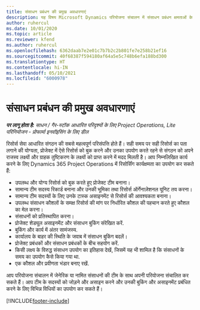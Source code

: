 ```yaml
---
title: संसाधन प्रबंधन की प्रमुख अवधारणाएं
description: यह विषय Microsoft Dynamics परियोजना संचालन में संसाधन प्रबंधन क्षमताओं के बारे में जानकारी देता है।
author: ruhercul
ms.date: 10/01/2020
ms.topic: article
ms.reviewer: kfend
ms.author: ruhercul
ms.openlocfilehash: 6362daab7e2e01c7b7b2c2b801fe7e258b21ef16
ms.sourcegitcommit: 40f68387f594180af64a5e5c748b6efa188bd300
ms.translationtype: HT
ms.contentlocale: hi-IN
ms.lasthandoff: 05/10/2021
ms.locfileid: "6000978"
---
```

# <a name="resource-management-key-concepts"></a>संसाधन प्रबंधन की प्रमुख अवधारणाएं

_**पर लागू होता है:** साधन / गैर-स्टॉक आधारित परिदृश्यों के लिए Project Operations, Lite परिनियोजन - प्रोफार्मा इनवॉइसिंग के लिए डील_

रिसोर्स सेवा आधारित संगठन की सबसे महत्वपूर्ण परिसंपत्ति होते हैं। सही समय पर सही रिसोर्स का पता लगाने की योग्यता, प्रोजेक्ट में ऐसे रिसोर्स को बुक करने और उनका उपयोग करते रहने से संगठन को अपने राजस्व लक्ष्यों और ग्राहक तुष्टिकरण के लक्ष्यों को प्राप्त करने में मदद मिलती है। आप निम्नलिखित कार्य करने के लिए Dynamics 365 Project Operations में रिसोर्सिंग कार्यक्षमता का उपयोग कर सकते हैं:

- उपलब्ध और योग्य रिसोर्स को बुक करते हुए प्रोजेक्ट टीम बनाना।
- सामान्य टीम सदस्य रिकार्ड बनाना और उनकी भूमिका तथा रिसोर्स ऑर्गेनाज़ेशनल यूनिट तय करना।
- सामान्य टीम सदस्यों के लिए उनके टास्क असाइनमेंट से रिसोर्स की आवश्यकता बनाना।
- उपलब्ध संसाधन कौशलों के समक्ष रिसोर्स की मांग पर निर्धारित कौशल की पहचान करते हुए कौशल का मेल करना।
- संसाधनों को प्रतिस्थापित करना।
- प्रोजेक्ट शेड्यूल असाइनमेंट और संसाधन बुकिंग संरेखित करें.
- बुकिंग और कार्य में अंतर सामंजस्य.
- कार्यालय के बाहर की स्थिति के जवाब में संसाधन बुकिंग बदलें।
- प्रोजेक्ट प्रबंधकों और संसाधन प्रबंधकों के बीच सहयोग करें.
- किसी लक्ष्य के विरुद्ध संसाधन उपयोग का इतिहास देखें, जिसमें यह भी शामिल है कि संसाधनों के समय का उपयोग कैसे किया गया था.
- एक कौशल और प्रवीणता भंडार बनाए रखें.


आप परियोजना संचालन में जेनेरिक या नामित संसाधनों की टीम के साथ अपनी परियोजना संचालित कर सकते हैं। आप टीम के सदस्यों को जोड़ने और असाइन करने और उनकी बुकिंग और असाइनमेंट प्रबंधित करने के लिए विभिन्न विधियों का उपयोग कर सकते हैं। 


[!INCLUDE[footer-include](../includes/footer-banner.md)]